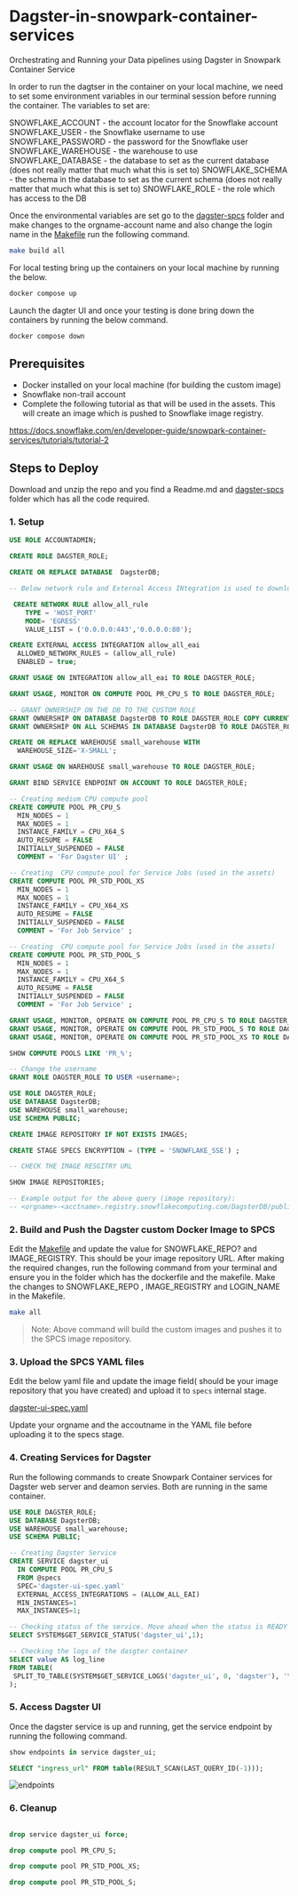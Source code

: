 # Dagster-in-snowpark-container-services
Orchestrating and Running your Data pipelines using Dagster in Snowpark Container Service

In order to run the dagtser in the container on your local machine, we need to set some environment variables in our terminal session before running the container. The variables to set are:

SNOWFLAKE_ACCOUNT - the account locator for the Snowflake account
SNOWFLAKE_USER - the Snowflake username to use
SNOWFLAKE_PASSWORD - the password for the Snowflake user
SNOWFLAKE_WAREHOUSE - the warehouse to use
SNOWFLAKE_DATABASE - the database to set as the current database (does not really matter that much what this is set to)
SNOWFLAKE_SCHEMA - the schema in the database to set as the current schema (does not really matter that much what this is set to)
SNOWFLAKE_ROLE - the role which has access to the DB

Once the environmental variables are set go to the [dagster-spcs](dagster-spcs) folder and make changes to the orgname-account name and also change the login name in the [Makefile](dagster-spcs/Makefile) run the following command.

```bash 
make build all
```

For local testing bring up the containers on your local machine by running the below.
```bash
docker compose up
```

Launch the dagter UI and once your testing is done bring down the containers by running the below command.
```bash
docker compose down
```


## Prerequisites

- Docker installed on your local machine (for building the custom image)
- Snowflake non-trail account
- Complete the following tutorial as that will be used in the assets. This will create an image which is pushed to Snowflake image registry.

https://docs.snowflake.com/en/developer-guide/snowpark-container-services/tutorials/tutorial-2


## Steps to Deploy 

Download and unzip the repo and you find a Readme.md and [dagster-spcs](dagster-spcs) folder which has all the code required.

### 1. Setup

``` sql
USE ROLE ACCOUNTADMIN;

CREATE ROLE DAGSTER_ROLE;

CREATE OR REPLACE DATABASE  DagsterDB;

-- Below network rule and External Access INtegration is used to download any data required. This is optional

 CREATE NETWORK RULE allow_all_rule
    TYPE = 'HOST_PORT'
    MODE= 'EGRESS'
    VALUE_LIST = ('0.0.0.0:443','0.0.0.0:80');

CREATE EXTERNAL ACCESS INTEGRATION allow_all_eai
  ALLOWED_NETWORK_RULES = (allow_all_rule)
  ENABLED = true;

GRANT USAGE ON INTEGRATION allow_all_eai TO ROLE DAGSTER_ROLE;

GRANT USAGE, MONITOR ON COMPUTE POOL PR_CPU_S TO ROLE DAGSTER_ROLE;

-- GRANT OWNERSHIP ON THE DB TO THE CUSTOM ROLE
GRANT OWNERSHIP ON DATABASE DagsterDB TO ROLE DAGSTER_ROLE COPY CURRENT GRANTS;
GRANT OWNERSHIP ON ALL SCHEMAS IN DATABASE DagsterDB TO ROLE DAGSTER_ROLE COPY CURRENT GRANTS;

CREATE OR REPLACE WAREHOUSE small_warehouse WITH
  WAREHOUSE_SIZE='X-SMALL';

GRANT USAGE ON WAREHOUSE small_warehouse TO ROLE DAGSTER_ROLE;

GRANT BIND SERVICE ENDPOINT ON ACCOUNT TO ROLE DAGSTER_ROLE;

-- Creating medium CPU compute pool
CREATE COMPUTE POOL PR_CPU_S
  MIN_NODES = 1
  MAX_NODES = 1
  INSTANCE_FAMILY = CPU_X64_S
  AUTO_RESUME = FALSE
  INITIALLY_SUSPENDED = FALSE
  COMMENT = 'For Dagster UI' ;

-- Creating  CPU compute pool for Service Jobs (used in the assets)
CREATE COMPUTE POOL PR_STD_POOL_XS
  MIN_NODES = 1
  MAX_NODES = 1
  INSTANCE_FAMILY = CPU_X64_XS
  AUTO_RESUME = FALSE
  INITIALLY_SUSPENDED = FALSE
  COMMENT = 'For Job Service' ;

-- Creating  CPU compute pool for Service Jobs (used in the assets)
CREATE COMPUTE POOL PR_STD_POOL_S
  MIN_NODES = 1
  MAX_NODES = 1
  INSTANCE_FAMILY = CPU_X64_S
  AUTO_RESUME = FALSE
  INITIALLY_SUSPENDED = FALSE
  COMMENT = 'For Job Service' ;

GRANT USAGE, MONITOR, OPERATE ON COMPUTE POOL PR_CPU_S TO ROLE DAGSTER_ROLE;
GRANT USAGE, MONITOR, OPERATE ON COMPUTE POOL PR_STD_POOL_S TO ROLE DAGSTER_ROLE;
GRANT USAGE, MONITOR, OPERATE ON COMPUTE POOL PR_STD_POOL_XS TO ROLE DAGSTER_ROLE;

SHOW COMPUTE POOLS LIKE 'PR_%';

-- Change the username
GRANT ROLE DAGSTER_ROLE TO USER <username>;

USE ROLE DAGSTER_ROLE;
USE DATABASE DagsterDB;
USE WAREHOUSE small_warehouse;
USE SCHEMA PUBLIC;

CREATE IMAGE REPOSITORY IF NOT EXISTS IMAGES;

CREATE STAGE SPECS ENCRYPTION = (TYPE = 'SNOWFLAKE_SSE') ;

-- CHECK THE IMAGE RESGITRY URL

SHOW IMAGE REPOSITORIES;

-- Example output for the above query (image repository):
-- <orgname>-<acctname>.registry.snowflakecomputing.com/DagsterDB/public/images

```

### 2. Build and Push the Dagster custom Docker Image to SPCS

Edit the [Makefile](dagster-spcs/Makefile) and update the value for SNOWFLAKE_REPO? and IMAGE_REGISTRY. This should be your image repository URL. After making the required changes, run the following command from your terminal and ensure you in the folder which has the dockerfile and the makefile. Make the changes to SNOWFLAKE_REPO , IMAGE_REGISTRY and LOGIN_NAME in the Makefile.

``` bash
make all
```

> Note: Above command will build the custom images and pushes it to the SPCS image repository.

### 3. Upload the SPCS YAML files 

Edit the below yaml file and update the image field( should be your image repository that you have created) and upload it to `specs` internal stage.

[dagster-ui-spec.yaml](dagster-spcs/dagster-ui-spec.yaml)

Update your orgname and the accoutname in the YAML file before uploading it to the specs stage.


### 4. Creating Services for Dagster

Run the following commands to create Snowpark Container services for Dagster web server and deamon servies. Both are running in the same container.

```sql
USE ROLE DAGSTER_ROLE;
USE DATABASE DagsterDB;
USE WAREHOUSE small_warehouse;
USE SCHEMA PUBLIC;

-- Creating Dagster Service
CREATE SERVICE dagster_ui
  IN COMPUTE POOL PR_CPU_S
  FROM @specs
  SPEC='dagster-ui-spec.yaml'
  EXTERNAL_ACCESS_INTEGRATIONS = (ALLOW_ALL_EAI)
  MIN_INSTANCES=1
  MAX_INSTANCES=1;

-- Checking status of the service. Move ahead when the status is READY
SELECT SYSTEM$GET_SERVICE_STATUS('dagster_ui',1); 

-- Checking the logs of the dasgter container
SELECT value AS log_line
FROM TABLE(
 SPLIT_TO_TABLE(SYSTEM$GET_SERVICE_LOGS('dagster_ui', 0, 'dagster'), '\n')
);
```

### 5. Access Dagster UI

Once the dagster service is up and running, get the service endpoint by running the following command.
```sql
show endpoints in service dagster_ui;

SELECT "ingress_url" FROM table(RESULT_SCAN(LAST_QUERY_ID(-1)));
```
![endpoints](/dagster_ui.png)


### 6. Cleanup

```sql

drop service dagster_ui force;

drop compute pool PR_CPU_S;

drop compute pool PR_STD_POOL_XS;

drop compute pool PR_STD_POOL_S;
```
